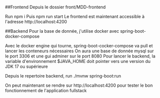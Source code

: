 ##Frontend
Depuis le dossier front/MDD-frontend

Run npm i
Puis npm run start
Le frontend est maintenant accessible à l'adresse http://localhost:4200

##Backend
Pour la base de donnée, j'utilise docker avec spring-boot-docker-compose

Avec le docker engine qui tourne, spring-boot-cocker-compose va pull et lancer les conteneurs nécessaires
On aura une base de donnée mysql sur le port 3306 et une gui adminer sur le port 8080
Pour lancer le backend, la variable d'environnement $JAVA_HOME doit pointer vers une version du JDK 17 ou supérieure

Depuis le repertoire backend, run ./mvnw spring-boot:run

On peut maintenant se rendre sur http://localhost:4200 pour tester le bon fonctionnement de l'application fullstack
